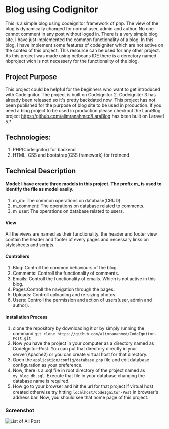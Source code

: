 # Blog using Codignitor
This is a simple blog using codeignitor framework of php. The view of the blog is dynamically changed for normal user, admin and author. No one cannot comment in any post without loged in. There is a very simple blog site. I have just implemented the common functionality of a blog. In this blog, I have implement some features of codeigniter which are not active on the contex of this project. This resource can be used for any other project. As this project was made using netbeans IDE there is a derectory named nbproject wich is not necessery for the functionality of the blog.

## Project Purpose
This project could be helpful for the beginners who want to get introduced with Codeignitor. The project is built on Codeignitor 2. Codeigniter 3 has already been released so it's pretty backdated now. This project has not been published for the purpose of blog site to be used in production. If you need a blog project to be used in production please checkout the LaraBlog project https://github.com/alimranahmed/LaraBlog has been built on Laravel 5.*

## Technologies: 
1. PHP(Codeignitor) for backend
2. HTML, CSS and bootstrap(CSS framework) for frotnend

## Technical Description

#### Model: I have create three models in this project. The prefix m_ is used to identify the file as model easily.
1. m_db: The common  operations on database(CRUD)
2. m_comment: The operations on database related to comments.
3. m_user: The operations on database related to users.


#### View
All the views are named as their functionality. the header and footer view contain the header and footer of every pages and necessary links on stylesheets and scripts.


#### Controllers
1. Blog: Controll the common behaviours of the blog.
2. Comments: Controll the functionality of comments.
3. Emails: Controll the functionality of emails. Which is not active in this blog.
4. Pages:Controll the navigation through the pages.
5. Uploads: Controll uploading and re-sizing photos.
6. Users: Controll the permission and action of users(user, admin and author).

#### Installation Process
1. clone the repository by downloading it or by simply running the command 
`git clone https://github.com/alimranahmed/CodeIgnitor-Post.git`
2. Now you have the project in your computer as a directory named as CodeIgnitor-Post. You can put that directory directly in your server(Apache2) or you can create virtual host for that directory. 
3. Open the `application/config/database.php` file and edit database configuration as your preference. 
4. Now, there is a .sql file in root directory of the project named as `my_blog_db.sql`. Execute that file in your database changing the database name is required. 
5. How go to your browser and hit the url for that project if virtual host created otherwise try hitting `localhost/CodeIgnitor-Post` in browser's address bar. Now, you should see that home page of this project. 

### Screenshot
![List of All Post](https://cloud.githubusercontent.com/assets/7629427/22406304/337a220e-e67b-11e6-981f-d5f14f0352a5.png)
